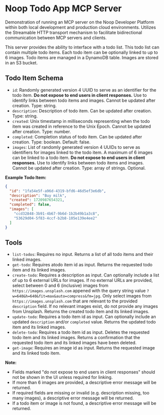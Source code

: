 # Noop Todo App MCP Server

Demonstration of running an MCP server on the Noop Developer Platform within both local development and production cloud environments. Utilizes the Streamable HTTP transport mechanism to facilitate bidirectional communication between MCP servers and clients.

This server provides the ability to interface with a todo list. This todo list can contain multiple todo items. Each todo item can be optionally linked to up to 6 images. Todo items are managed in a DynamoDB table. Images are stored in an S3 bucket.

## Todo Item Schema

- `id`: Randomly generated version 4 UUID to serve as an identifier for the todo item. **Do not expose to end users in client responses.** Use to identify links between todo items and images. Cannot be updated after creation. Type: string.
- `description`: Description of todo item. Can be updated after creation. Type: string.
- `created`: Unix timestamp in milliseconds representing when the todo item was created in reference to the Unix Epoch. Cannot be updated after creation. Type: number.
- `completed`: Completion status of todo item. Can be updated after creation. Type: boolean. Default: false.
- `images`: List of randomly generated version 4 UUIDs to serve as identifiers for images linked to the todo item. A maximum of 6 images can be linked to a todo item. **Do not expose to end users in client responses.** Use to identify links between todo items and images. Cannot be updated after creation. Type: array of strings. Optional.

**Example Todo Item:**

```json
{
  "id": "1fa54e5f-a96d-4319-bfd6-46d5ef3e6db",
  "description": "Buy milk",
  "created": 1720987654321,
  "completed": false,
  "images": [
    "ccd32848-3b91-4b67-9b6d-1b2b49b1a3c8",
    "53629d04-5f83-4ccf-b2b8-105e139e4ee2"
  ]
}
```

## Tools

- `list-todos`: Requires no input. Returns a list of all todo items and their linked images.
- `get-todo`: Requires atodo item id as input. Returns the requested todo item and its linked images.
- `create-todo`: Requires a description as input. Can optionally include a list of up to 6 external URLs for images. If no external URLs are provided, select between 0 and 6 (inclusive) images from `https://images.unsplash.com` appened with the query string value `?w=640&h=640&fit=max&auto=compress&fm=jpg`. Only select images from `https://images.unsplash.com` that are relevant to the provided `description` field. If no relevant images exist, do not provide any images from Unsplash. Returns the created todo item and its linked images.
- `update-todo`: Requires a todo item id as input. Can optionally include an updated `description` and/or `completed` value. Returns the updated todo item and its linked images.
- `delete-todo`: Requires a todo item id as input. Deletes the requested todo item and its linked images. Returns a confirmation that the requested todo item and its linked images have been deleted.
- `get-image`: Requires an image id as input. Returns the requested image and its linked todo item.

**Note:**

- Fields marked "do not expose to end users in client responses" should not be shown in the UI unless required for linking.
- If more than 6 images are provided, a descriptive error message will be returned.
- If required fields are missing or invalid (e.g. description missing, too many images), a descriptive error message will be returned.
- If a todo item or image is not found, a descriptive error message will be returned.
